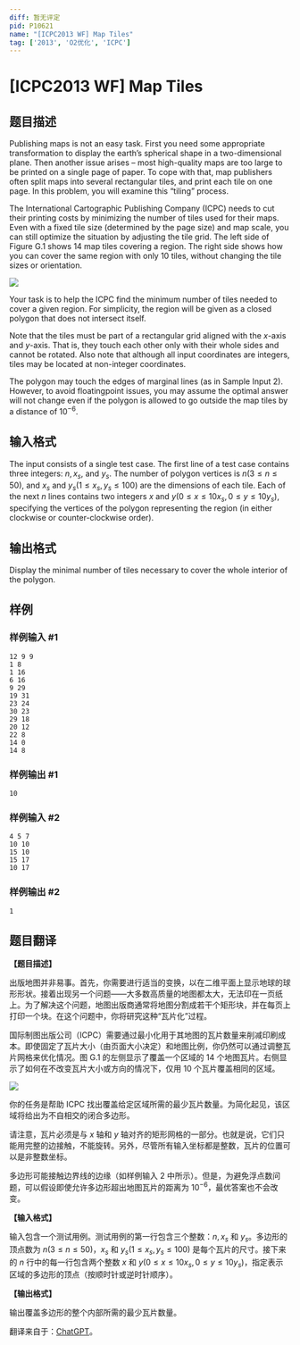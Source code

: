 ```yaml
---
diff: 暂无评定
pid: P10621
name: "[ICPC2013 WF] Map Tiles"
tag: ['2013', 'O2优化', 'ICPC']
---
```

# [ICPC2013 WF] Map Tiles
## 题目描述

Publishing maps is not an easy task. First you need some appropriate transformation to display the earth’s spherical shape in a two-dimensional plane. Then another issue arises – most high-quality maps are too large to be printed on a single page of paper. To cope with that, map publishers often split maps into several rectangular tiles, and print each tile on one page. In this problem, you will examine this “tiling” process.

The International Cartographic Publishing Company (ICPC) needs to cut their printing costs by minimizing the number of tiles used for their maps. Even with a fixed tile size (determined by the page size) and map scale, you can still optimize the situation by adjusting the tile grid.
The left side of Figure G.1 shows 14 map tiles covering a region. The right side shows how you can cover the same region with only 10 tiles, without changing the tile sizes or orientation.

![](https://cdn.luogu.com.cn/upload/image_hosting/a9a9dj7t.png)

Your task is to help the ICPC find the minimum number of tiles needed to cover a given region. For simplicity, the region will be given as a closed polygon that does not intersect itself. 

Note that the tiles must be part of a rectangular grid aligned with the $x$-axis and $y$-axis. That is, they touch each other only with their whole sides and cannot be rotated. Also note that although all input coordinates are integers, tiles may be located at non-integer coordinates.

The polygon may touch the edges of marginal lines (as in Sample Input 2). However, to avoid floatingpoint issues, you may assume the optimal answer will not change even if the polygon is allowed to go outside the map tiles by a distance of $10^{-6}$.
## 输入格式

The input consists of a single test case. The first line of a test case contains three integers: $n, x_s$, and $y_s$. The number of polygon vertices is $n (3 \leq n \leq 50)$, and $x_s$ and $y_s (1 \leq x_s, y_s \leq 100)$ are the dimensions of each tile. Each of the next $n$ lines contains two integers $x$ and $y (0 \leq x \leq 10x_s, 0 \leq y \leq 10y_s)$, specifying the vertices of the polygon representing the region (in either clockwise or counter-clockwise order).
## 输出格式

Display the minimal number of tiles necessary to cover the whole interior of the polygon.
## 样例

### 样例输入 #1
```
12 9 9
1 8
1 16
6 16
9 29
19 31
23 24
30 23
29 18
20 12
22 8
14 0
14 8
```
### 样例输出 #1
```
10
```
### 样例输入 #2
```
4 5 7
10 10
15 10
15 17
10 17
```
### 样例输出 #2
```
1
```
## 题目翻译

**【题目描述】**

出版地图并非易事。首先，你需要进行适当的变换，以在二维平面上显示地球的球形形状。接着出现另一个问题——大多数高质量的地图都太大，无法印在一页纸上。为了解决这个问题，地图出版商通常将地图分割成若干个矩形块，并在每页上打印一个块。在这个问题中，你将研究这种“瓦片化”过程。

国际制图出版公司（ICPC）需要通过最小化用于其地图的瓦片数量来削减印刷成本。即使固定了瓦片大小（由页面大小决定）和地图比例，你仍然可以通过调整瓦片网格来优化情况。图 G.1 的左侧显示了覆盖一个区域的 14 个地图瓦片。右侧显示了如何在不改变瓦片大小或方向的情况下，仅用 10 个瓦片覆盖相同的区域。

![](https://cdn.luogu.com.cn/upload/image_hosting/a9a9dj7t.png)

你的任务是帮助 ICPC 找出覆盖给定区域所需的最少瓦片数量。为简化起见，该区域将给出为不自相交的闭合多边形。

请注意，瓦片必须是与 $x$ 轴和 $y$ 轴对齐的矩形网格的一部分。也就是说，它们只能用完整的边接触，不能旋转。另外，尽管所有输入坐标都是整数，瓦片的位置可以是非整数坐标。

多边形可能接触边界线的边缘（如样例输入 2 中所示）。但是，为避免浮点数问题，可以假设即使允许多边形超出地图瓦片的距离为 $10^{-6}$，最优答案也不会改变。

**【输入格式】**

输入包含一个测试用例。测试用例的第一行包含三个整数：$n, x_s$ 和 $y_s$。多边形的顶点数为 $n (3 \leq n \leq 50)$，$x_s$ 和 $y_s (1 \leq x_s, y_s \leq 100)$ 是每个瓦片的尺寸。接下来的 $n$ 行中的每一行包含两个整数 $x$ 和 $y (0 \leq x \leq 10x_s, 0 \leq y \leq 10y_s)$，指定表示区域的多边形的顶点（按顺时针或逆时针顺序）。

**【输出格式】**

输出覆盖多边形的整个内部所需的最少瓦片数量。

翻译来自于：[ChatGPT](https://chatgpt.com/)。
